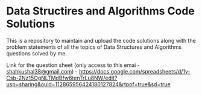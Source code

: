 # Data Structires and Algorithms Code Solutions 


This is a repository to maintain and upload the code solutions along with the problem statements of all the topics of Data Structures and Algorithms questions solved by me.

Link for the question sheet (only access to this emai - shahkushal38@gmail.com) - https://docs.google.com/spreadsheets/d/1y-Csb-2Nz15OgNLTMdBfw6tenTrLu8NW/edit?usp=sharing&ouid=112865956424180127824&rtpof=true&sd=true
